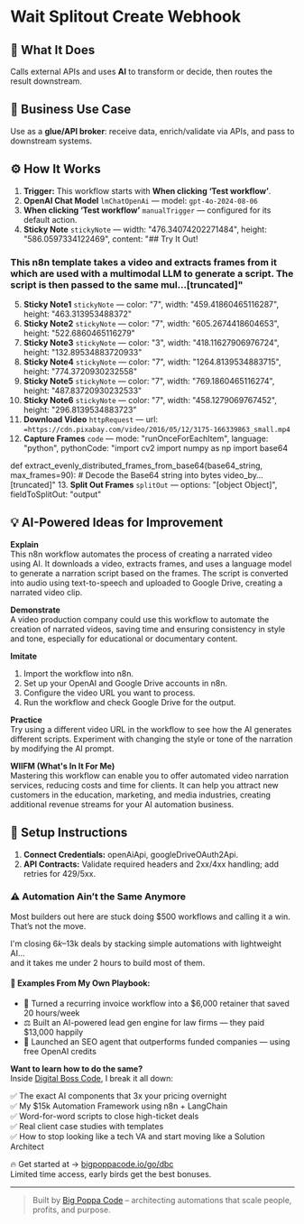 # Wait Splitout Create Webhook
## 🚀 What It Does
Calls external APIs and uses **AI** to transform or decide, then routes the result downstream.

## 💼 Business Use Case
Use as a **glue/API broker**: receive data, enrich/validate via APIs, and pass to downstream systems.

## ⚙️ How It Works
1. **Trigger:** This workflow starts with **When clicking ‘Test workflow’**.
2. **OpenAI Chat Model** `lmChatOpenAi` — model: `gpt-4o-2024-08-06`
3. **When clicking ‘Test workflow’** `manualTrigger` — configured for its default action.
4. **Sticky Note** `stickyNote` — width: "476.34074202271484", height: "586.0597334122469", content: "## Try It Out!

### This n8n template takes a video and extracts frames from it which are used with a multimodal LLM to generate a script. The script is then passed to the same mul…[truncated]"
5. **Sticky Note1** `stickyNote` — color: "7", width: "459.41860465116287", height: "463.313953488372"
6. **Sticky Note2** `stickyNote` — color: "7", width: "605.2674418604653", height: "522.6860465116279"
7. **Sticky Note3** `stickyNote` — color: "3", width: "418.11627906976724", height: "132.89534883720933"
8. **Sticky Note4** `stickyNote` — color: "7", width: "1264.8139534883715", height: "774.3720930232558"
9. **Sticky Note5** `stickyNote` — color: "7", width: "769.1860465116274", height: "487.83720930232533"
10. **Sticky Note6** `stickyNote` — color: "7", width: "458.1279069767452", height: "296.8139534883723"
11. **Download Video** `httpRequest` — url: `=https://cdn.pixabay.com/video/2016/05/12/3175-166339863_small.mp4`
12. **Capture Frames** `code` — mode: "runOnceForEachItem", language: "python", pythonCode: "import cv2
import numpy as np
import base64

def extract_evenly_distributed_frames_from_base64(base64_string, max_frames=90):
    # Decode the Base64 string into bytes
    video_by…[truncated]"
13. **Split Out Frames** `splitOut` — options: "[object Object]", fieldToSplitOut: "output"

## 💡 AI-Powered Ideas for Improvement
**Explain**  
This n8n workflow automates the process of creating a narrated video using AI. It downloads a video, extracts frames, and uses a language model to generate a narration script based on the frames. The script is converted into audio using text-to-speech and uploaded to Google Drive, creating a narrated video clip.

**Demonstrate**  
A video production company could use this workflow to automate the creation of narrated videos, saving time and ensuring consistency in style and tone, especially for educational or documentary content.

**Imitate**  
1. Import the workflow into n8n.
2. Set up your OpenAI and Google Drive accounts in n8n.
3. Configure the video URL you want to process.
4. Run the workflow and check Google Drive for the output.

**Practice**  
Try using a different video URL in the workflow to see how the AI generates different scripts. Experiment with changing the style or tone of the narration by modifying the AI prompt.

**WIIFM (What's In It For Me)**  
Mastering this workflow can enable you to offer automated video narration services, reducing costs and time for clients. It can help you attract new customers in the education, marketing, and media industries, creating additional revenue streams for your AI automation business.

## 🔧 Setup Instructions
1. **Connect Credentials:** openAiApi, googleDriveOAuth2Api.
2. **API Contracts:** Validate required headers and 2xx/4xx handling; add retries for 429/5xx.

### ⚠️ Automation Ain’t the Same Anymore

Most builders out here are stuck doing $500 workflows and calling it a win.  
That’s not the move.  

I'm closing $6k–$13k deals by stacking simple automations with lightweight AI...  
and it takes me under 2 hours to build most of them.

#### 🧠 Examples From My Own Playbook:
- 🔁 Turned a recurring invoice workflow into a $6,000 retainer that saved 20 hours/week  
- ⚖️ Built an AI-powered lead gen engine for law firms — they paid $13,000 happily  
- 🚀 Launched an SEO agent that outperforms funded companies — using free OpenAI credits  

**Want to learn how to do the same?**  
Inside [Digital Boss Code](https://bigpoppacode.io/go/dbc), I break it all down:

✅ The exact AI components that 3x your pricing overnight  
✅ My $15k Automation Framework using n8n + LangChain  
✅ Word-for-word scripts to close high-ticket deals  
✅ Real client case studies with templates  
✅ How to stop looking like a tech VA and start moving like a Solution Architect  

🔥 Get started at → [bigpoppacode.io/go/dbc](https://bigpoppacode.io/go/dbc)  
Limited time access, early birds get the best bonuses.

---
> Built by [Big Poppa Code](https://bigpoppacode.io) – architecting automations that scale people, profits, and purpose.
